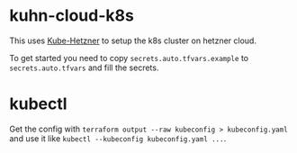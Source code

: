 # kuhn-cloud-k8s

This uses [Kube-Hetzner](https://github.com/kube-hetzner/terraform-hcloud-kube-hetzner) to setup the k8s cluster on hetzner cloud.

To get started you need to copy `secrets.auto.tfvars.example` to `secrets.auto.tfvars` and fill the secrets.

# kubectl

Get the config with `terraform output --raw kubeconfig > kubeconfig.yaml` and use it like `kubectl --kubeconfig kubeconfig.yaml ...`.
